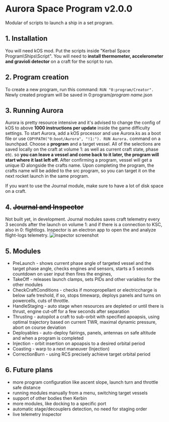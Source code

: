 # Aurora Space Program v2.0.0

Modular of scripts to launch a ship in a set program.
## 1. Installation
You will need kOS mod. Put the scripts inside "Kerbal Space Program\Ships\Script".
You will need to **install thermometer, accelerometer and gravioli detector** on a craft for the script to run.

## 2. Program creation
To create a new program, run this command: ```RUN "0:program/Creator".```
Newly created program will be saved in 0:program/*program name*.json

## 3. Running Aurora
Aurora is pretty resource intensive and it's advised to change the config of kOS to above **1000 instructions per update** inside the game difficulty settings.
To start Aurora, add a kOS processor and use Aurora.ks as a boot file or use ```COPYPATH("0:boot/Aurora", "!1:"). RUN Aurora.``` command on a launchpad.
Choose a **program** and a target vessel. All of the selections are saved locally on the craft at volume 1: as well as current craft state, phase etc. so **you can leave a vessel and come back to it later, the program will start where it last left off.**
After confirming a program, vessel will get a unique ID alongside the crafts name. Upon completing the program, the crafts name will be added to the src program, so you can target it on the next rocket launch in the same program.
 
If you want to use the Journal module, make sure to have a lot of disk space on a craft.
## 4.  ~~Journal and Inspector~~ 
Not built yet, in development. 
Journal modules saves craft telemetry every 3 seconds after the launch on volume 1: and if there is a connection to KSC, also in  0: flightlogs.
Inspector is an electron app to open the and analyze flight-logs telemetry.
![inspector screenshot](https://i.imgur.com/uyRieuv.jpg)
## 5. Modules

- PreLaunch - shows current phase angle of targeted vessel and the target phase angle,
checks engines and sensors, starts a 5 seconds countdown on user input then fires the engines,
- TakeOff - releases launch clamps, sets PIDs and other variables for the other modules
 - CheckCraftConditions - checks if monopropellant or electriccharge is below safe treshold, if so, stops timewarp, deploys panels and turns on powercells, cuts of throttle.
- HandleStaging - auto stage when resources are depleted or until there is thrust, engine cut-off for a few seconds after separation
- Thrusting - autopilot a craft to sub-orbit with specified apoapsis, using optimal trajectory based on current TWR, maximal dynamic pressure,  abort on course deviation
- Deployables - auto-deploy fairings, panels, antennas on safe altitude and when a program is completed
- Injection - orbit insertion on apoapsis to a desired orbital period
- Coasting - warp to a next maneuver (Injection)
- CorrectionBurn - using RCS precisely achieve target orbital period

## 6. Future plans
- more program configuration like ascent slope, launch turn and throttle safe distance
- running modules manually from a menu, switching target vessels
- support of other bodies then Kerbin
- more modules, like docking to a specific port
- automatic stage/decouplers detection, no need for staging order
- live telemetry Inspector